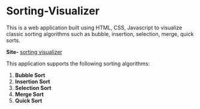 # Sorting-Visualizer

This is a web application built using HTML, CSS, Javascript to visualize classic sorting algorithms such as bubble, insertion, selection, merge, quick sorts.

**Site-** [sorting visualizer](https://dharshakch97.github.io/sort-visualizer/) 



This application supports the following sorting algorithms:

1. **Bubble Sort**
2. **Insertion Sort**
3. **Selection Sort**
4. **Merge Sort**
5. **Quick Sort**
